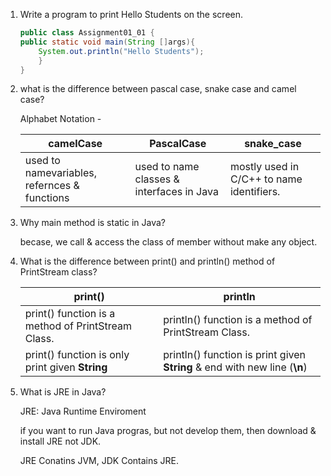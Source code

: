 1. Write a program to print Hello Students on the screen.

    ```Java
    public class Assignment01_01 {
    public static void main(String []args){
        System.out.println("Hello Students");
        }
    }
    ```

7.  what is the difference between pascal case, snake case and camel case?

    Alphabet Notation - 
    
    camelCase | PascalCase | snake_case
    | --- | --- | --- |
    used to namevariables, refernces & functions | used to name classes & interfaces in Java | mostly used in C/C++ to name identifiers.

8.  Why main method is static in Java?

    becase, we call & access the class of member without make any object.

9.  What is the difference between print() and println() method of PrintStream class?

    print() | println 
    | --- | --- |
    print() function is a method of PrintStream Class. | println() function is a method of PrintStream Class. |
    print() function is only print given **String** | println() function is print given **String** & end with new line (**\n**)

10. What is JRE in Java?

    JRE: Java Runtime Enviroment

    if you want to run Java progras, but not develop them, then download & install JRE not JDK.

    JRE Conatins JVM, JDK Contains JRE.

